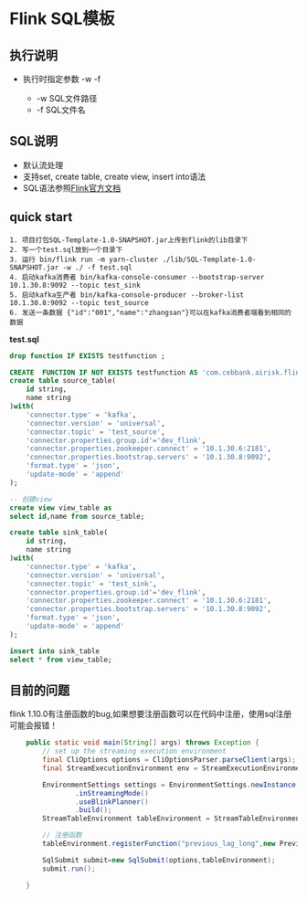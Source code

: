 # Flink SQL模板
## 执行说明
* 执行时指定参数 -w <work-space-dir> -f <sql-file>
    + -w SQL文件路径
    + -f SQL文件名
     
## SQL说明
* 默认流处理
* 支持set, create table, create view, insert into语法
* SQL语法参照[Flink官方文档](https://ci.apache.org/projects/flink/flink-docs-release-1.10/dev/table/sql/queries.html "Flink sql queries")

## quick start

```shell
1. 项目打包SQL-Template-1.0-SNAPSHOT.jar上传到flink的lib目录下
2. 写一个test.sql放到一个目录下
3. 运行 bin/flink run -m yarn-cluster ./lib/SQL-Template-1.0-SNAPSHOT.jar -w ./ -f test.sql
4. 启动kafka消费者 bin/kafka-console-consumer --bootstrap-server 10.1.30.8:9092 --topic test_sink
5. 启动kafka生产者 bin/kafka-console-producer --broker-list 10.1.30.8:9092 --topic test_source
6. 发送一条数据 {"id":"001","name":"zhangsan"}可以在kafka消费者端看到相同的数据
```

**test.sql**

```sql
drop function IF EXISTS testfunction ;

CREATE  FUNCTION IF NOT EXISTS testfunction AS 'com.cebbank.airisk.flink.udaf.TestFunction';
create table source_table(
	id string,
	name string
)with(
	'connector.type' = 'kafka',
	'connector.version' = 'universal',
	'connector.topic' = 'test_source',
	'connector.properties.group.id'='dev_flink',
	'connector.properties.zookeeper.connect' = '10.1.30.6:2181',
	'connector.properties.bootstrap.servers' = '10.1.30.8:9092',
	'format.type' = 'json',
	'update-mode' = 'append'
);

-- 创建view
create view view_table as
select id,name from source_table;

create table sink_table(
	id string,
	name string
)with(
	'connector.type' = 'kafka',
	'connector.version' = 'universal',
	'connector.topic' = 'test_sink',
	'connector.properties.group.id'='dev_flink',
	'connector.properties.zookeeper.connect' = '10.1.30.6:2181',
	'connector.properties.bootstrap.servers' = '10.1.30.8:9092',
	'format.type' = 'json',
	'update-mode' = 'append'
);

insert into sink_table
select * from view_table;
```

## 目前的问题

flink 1.10.0有注册函数的bug,如果想要注册函数可以在代码中注册，使用sql注册可能会报错！
```java
	public static void main(String[] args) throws Exception {
		// set up the streaming execution environment
		final CliOptions options = CliOptionsParser.parseClient(args);
		final StreamExecutionEnvironment env = StreamExecutionEnvironment.getExecutionEnvironment();

		EnvironmentSettings settings = EnvironmentSettings.newInstance()
				.inStreamingMode()
				.useBlinkPlanner()
				.build();
		StreamTableEnvironment tableEnvironment = StreamTableEnvironment.create(env, settings);

		// 注册函数
		tableEnvironment.registerFunction("previous_lag_long",new PreviousValueAggFunction.LongPreviousValueAggFunction());

		SqlSubmit submit=new SqlSubmit(options,tableEnvironment);
		submit.run();

	}
```
